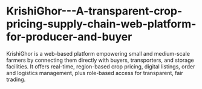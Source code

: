 # KrishiGhor---A-transparent-crop-pricing-supply-chain-web-platform-for-producer-and-buyer
KrishiGhor is a web-based platform empowering small and medium-scale farmers by connecting them directly with buyers, transporters, and storage facilities. It offers real-time, region-based crop pricing, digital listings, order and logistics management, plus role-based access for transparent, fair trading.
